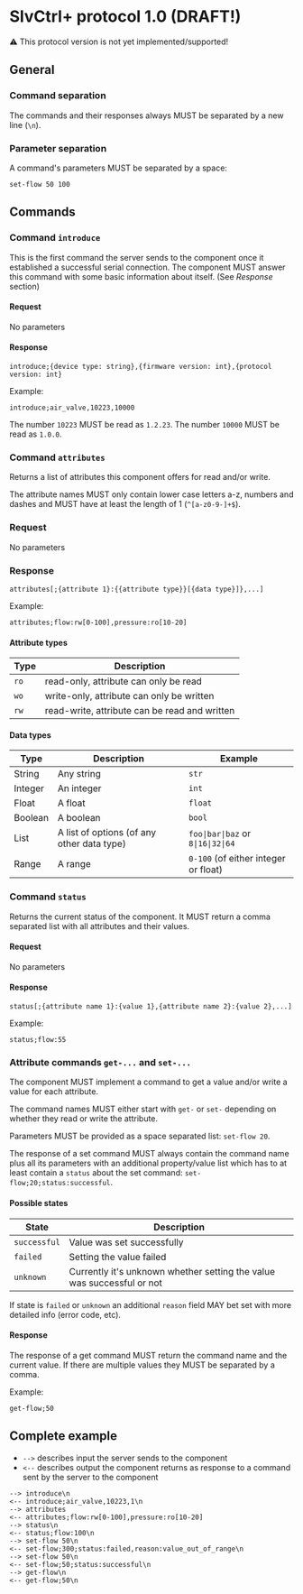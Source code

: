 # SlvCtrl+ protocol 1.0 (DRAFT!)

:warning: This protocol version is not yet implemented/supported!

## General
### Command separation
The commands and their responses always MUST be separated by a new line (`\n`).


### Parameter separation
A command's parameters MUST be separated by a space:
```
set-flow 50 100
```

## Commands
### Command `introduce`
This is the first command the server sends to the component once it established a successful serial connection.
The component MUST answer this command with some basic information about itself. (See *Response* section)

#### Request
No parameters

#### Response
```
introduce;{device type: string},{firmware version: int},{protocol version: int}
```

Example: 
```
introduce;air_valve,10223,10000
```

The number `10223` MUST be read as `1.2.23`.
The number `10000` MUST be read as `1.0.0`.

### Command `attributes`
Returns a list of attributes this component offers for read and/or write.

The attribute names MUST only contain lower case letters a-z, numbers and dashes and MUST have at least the length
of 1 (`^[a-z0-9-]+$`).

### Request
No parameters

### Response
```
attributes[;{attribute 1}:{{attribute type}}[{data type}]},...]
```

Example:
```
attributes;flow:rw[0-100],pressure:ro[10-20]
```

#### Attribute types
| Type   | Description |
|--------|-------------|
| `ro`   | read-only, attribute can only be read |
| `wo`   | write-only, attribute can only be written |
| `rw`   | read-write, attribute can be read and written |

#### Data types
| Type   | Description | Example |
|--------|-------------|---------|
| String  | Any string  | `str` |
| Integer | An integer | `int` |
| Float   | A float | `float` |
| Boolean | A boolean | `bool` |
| List    | A list of options (of any other data type) | <code>foo&#124;bar&#124;baz</code> or <code>8&#124;16&#124;32&#124;64</code> |
| Range   | A range | `0-100` (of either integer or float) |

### Command `status`
Returns the current status of the component. It MUST return a comma separated list with all attributes and their values.

#### Request
No parameters

#### Response
```
status[;{attribute name 1}:{value 1},{attribute name 2}:{value 2},...]
```

Example:
```
status;flow:55
```

### Attribute commands `get-...` and `set-...`
The component MUST implement a command to get a value and/or write a value for each attribute.

The command names MUST either start with `get-` or `set-` depending on whether they read or write the attribute.

Parameters MUST be provided as a space separated list: `set-flow 20`.

The response of a set command MUST always contain the command name plus all its parameters with an additional 
property/value list which has to at least contain a `status` about the set command: `set-flow;20;status:successful`.

#### Possible states
| State  | Description |
|--------|-------------|
| `successful` | Value was set successfully |
| `failed`     | Setting the value failed |
| `unknown`    | Currently it's unknown whether setting the value was successful or not |

If state is `failed` or `unknown` an additional `reason` field MAY bet set with more detailed info (error code, etc).

#### Response
The response of a get command MUST return the command name and the current value. If there are multiple values they
MUST be separated by a comma.

Example:
```
get-flow;50
```

## Complete example
* `-->` describes input the server sends to the component
* `<--` describes output the component returns as response to a command sent by the server to the component

```
--> introduce\n
<-- introduce;air_valve,10223,1\n
--> attributes
<-- attributes;flow:rw[0-100],pressure:ro[10-20]
--> status\n
<-- status;flow:100\n
--> set-flow 50\n
<-- set-flow;300;status:failed,reason:value_out_of_range\n
--> set-flow 50\n
<-- set-flow;50;status:successful\n
--> get-flow\n
<-- get-flow;50\n
```